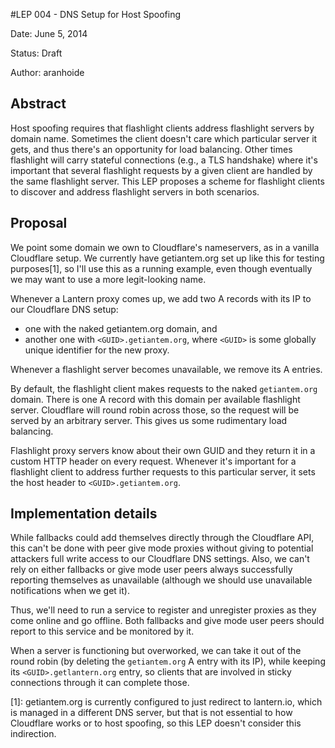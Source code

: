#LEP 004 - DNS Setup for Host Spoofing

Date:   June 5, 2014

Status: Draft

Author: aranhoide

## Abstract

Host spoofing requires that flashlight clients address flashlight servers by domain name.  Sometimes the client doesn't care which particular server it gets, and thus there's an opportunity for load balancing.  Other times flashlight will carry stateful connections (e.g., a TLS handshake) where it's important that several flashlight requests by a given client are handled by the same flashlight server.   This LEP proposes a scheme for flashlight clients to discover and address flashlight servers in both scenarios.

## Proposal

We point some domain we own to Cloudflare's nameservers, as in a vanilla Cloudflare setup.  We currently have getiantem.org set up like this for testing purposes[1], so I'll use this as a running example, even though eventually we may want to use a more legit-looking name.

Whenever a Lantern proxy comes up, we add two A records with its IP to our Cloudflare DNS setup:
  * one with the naked getiantem.org domain, and
  * another one with `<GUID>.getiantem.org`, where `<GUID>` is some globally unique identifier for the new proxy.

Whenever a flashlight server becomes unavailable, we remove its A entries.

By default, the flashlight client makes requests to the naked `getiantem.org` domain.  There is one A record with this domain per available flashlight server.  Cloudflare will round robin across those, so the request will be served by an arbitrary server.  This gives us some rudimentary load balancing.

Flashlight proxy servers know about their own GUID and they return it in a custom HTTP header on every request.  Whenever it's important for a flashlight client to address further requests to this particular server, it sets the host header to `<GUID>.getiantem.org`.

## Implementation details

While fallbacks could add themselves directly through the Cloudflare API, this can't be done with peer give mode proxies without giving to potential attackers full write access to our Cloudflare DNS settings.  Also, we can't rely on either fallbacks or give mode user peers always successfully reporting themselves as unavailable (although we should use unavailable notifications when we get it).

Thus, we'll need to run a service to register and unregister proxies as they come online and go offline.  Both fallbacks and give mode user peers should report to this service and be monitored by it.

When a server is functioning but overworked, we can take it out of the round robin (by deleting the `getiantem.org` A entry with its IP), while keeping its `<GUID>.getlantern.org` entry, so clients that are involved in sticky connections through it can complete those.

[1]: getiantem.org is currently configured to just redirect to lantern.io, which is managed in a different DNS server, but that is not essential to how Cloudflare works or to host spoofing, so this LEP doesn't consider this indirection.
